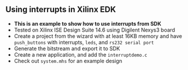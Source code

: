 ## Using interrupts in Xilinx EDK
* **This is an example to show how to use interrupts from SDK**
* Tested on Xilinx ISE Design Suite 14.6 using Digilent Nexys3 board
* Create a project from the wizard with at least 16KB memory and have `push_buttons` with interrupts, `leds`, and `rs232 serial port`
* Generate the bitstream and export it to SDK
* Create a new application, and add the `interruptdemo.c`
* Check out `system.mhs` for an example design

